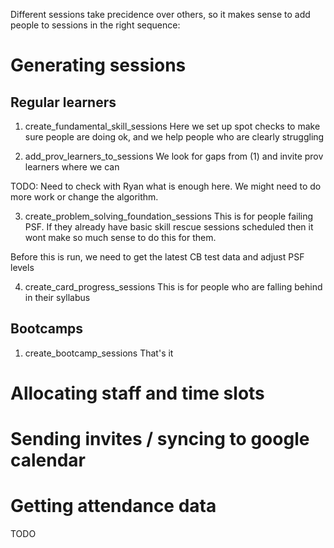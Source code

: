 Different sessions take precidence over others, so it makes sense to add people to sessions in the right sequence:

# Generating sessions

## Regular learners 

1. create_fundamental_skill_sessions
Here we set up spot checks to make sure people are doing ok, and we help people who are clearly struggling 

2. add_prov_learners_to_sessions 
We look for gaps from (1) and invite prov learners where we can 

TODO: Need to check with Ryan what is enough here. We might need to do more work or change the algorithm.

3. create_problem_solving_foundation_sessions 
This is for people failing PSF. If they already have basic skill rescue sessions scheduled then it wont make so much sense to do this for them.

Before this is run, we need to get the latest CB test data and adjust PSF levels 

4. create_card_progress_sessions 
This is for people who are falling behind in their syllabus 

## Bootcamps 

1. create_bootcamp_sessions 
That's it

# Allocating staff and time slots 


# Sending invites / syncing to google calendar 


# Getting attendance data
TODO 

